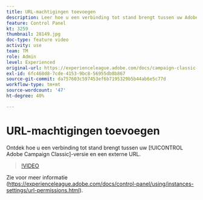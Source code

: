 ```yaml
---
title: URL-machtigingen toevoegen
description: Leer hoe u een verbinding tot stand brengt tussen uw Adobe Campaign Classic-instantie en een externe URL.
feature: Control Panel
kt: 3259
thumbnail: 28149.jpg
doc-type: feature video
activity: use
team: TM
role: Admin
level: Experienced
original-url: https://experienceleague.adobe.com/docs/campaign-classic-learn/tutorials/administrating/control-panel-acc/adding-url-permissions.html
exl-id: 6fc468d8-7cde-4153-9bc8-56955db8b867
source-git-commit: da757603c597453ef6b7195329b5b44ab6e5c77d
workflow-type: tm+mt
source-wordcount: '47'
ht-degree: 40%

---
```


# URL-machtigingen toevoegen

Ontdek hoe u een verbinding tot stand brengt tussen uw [!UICONTROL Adobe Campaign Classic]-versie en een externe URL.

>[!VIDEO](https://video.tv.adobe.com/v/28149?quality=12)

Zie voor meer informatie (https://experienceleague.adobe.com/docs/control-panel/using/instances-settings/url-permissions.html).
